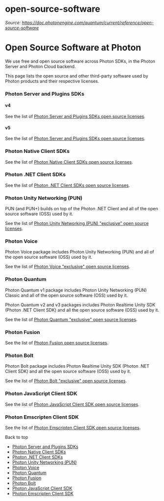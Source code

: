 # open-source-software

_Source: https://doc.photonengine.com/quantum/current/reference/open-source-software_

# Open Source Software at Photon

We use free and open source software across Photon SDKs, in the Photon Server and Photon Cloud backend.

This page lists the open source and other third-party software used by Photon products and their respective licenses.

### Photon Server and Plugins SDKs

#### v4

See the list of [Photon Server and Plugins SDKs open source licenses](/docs/content/oss-photon_server_v4.pdf).

#### v5

See the list of [Photon Server and Plugins SDKs open source licenses](/docs/content/oss-photon_server_v5.pdf).

### Photon Native Client SDKs

See the list of [Photon Native Client SDKs open source licenses](/docs/content/oss-native_client_sdks.pdf).

### Photon .NET Client SDKs

See the list of [Photon .NET Client SDKs open source licenses](/docs/content/oss-.net_client_sdks.pdf).

### Photon Unity Networking (PUN)

PUN (and PUN+) builds on top of the Photon .NET Client and all of the open source software (OSS) used by it.

See the list of [Photon Unity Networking (PUN) "exclusive" open source licenses](/docs/content/oss-pun.pdf).

### Photon Voice

Photon Voice package includes Photon Unity Networking (PUN) and all of the open source software (OSS) used by it.

See the list of [Photon Voice "exclusive" open source licenses](/docs/content/oss-photon_voice.pdf).

### Photon Quantum

Photon Quantum v1 package includes Photon Unity Networking (PUN) Classic and all of the open source software (OSS) used by it.

Photon Quantum v2 and v3 packages includes Photon Realtime Unity SDK (Photon .NET Client SDK) and all the open source software (OSS) used by it.

See the list of [Photon Quantum "exclusive" open source licenses](/docs/content/oss-photon_quantum.pdf).

### Photon Fusion

See the list of [Photon Fusion open source licenses](/docs/content/oss-photon_fusion.pdf).

### Photon Bolt

Photon Bolt package includes Photon Realtime Unity SDK (Photon .NET Client SDK) and all the open source software (OSS) used by it.

See the list of [Photon Bolt "exclusive" open source licenses](/docs/content/oss-photon_bolt.pdf).

### Photon JavaScript Client SDK

See the list of [Photon JavaScript Client SDK open source licenses](/docs/content/oss-javascript_client_sdk.pdf).

### Photon Emscripten Client SDK

See the list of [Photon Emscripten Client SDK open source licenses](/docs/content/oss-emscripten_client_sdk.pdf).

Back to top

- [Photon Server and Plugins SDKs](#photon-server-and-plugins-sdks)
- [Photon Native Client SDKs](#photon-native-client-sdks)
- [Photon .NET Client SDKs](#photon.net-client-sdks)
- [Photon Unity Networking (PUN)](#photon-unity-networking-pun)
- [Photon Voice](#photon-voice)
- [Photon Quantum](#photon-quantum)
- [Photon Fusion](#photon-fusion)
- [Photon Bolt](#photon-bolt)
- [Photon JavaScript Client SDK](#photon-javascript-client-sdk)
- [Photon Emscripten Client SDK](#photon-emscripten-client-sdk)